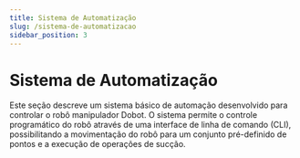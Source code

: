 ```yaml
---
title: Sistema de Automatização
slug: /sistema-de-automatizacao
sidebar_position: 3
---
```


# Sistema de Automatização

Este seção descreve um sistema básico de automação desenvolvido para controlar o robô manipulador Dobot. O sistema permite o controle programático do robô através de uma interface de linha de comando (CLI), possibilitando a movimentação do robô para um conjunto pré-definido de pontos e a execução de operações de sucção.